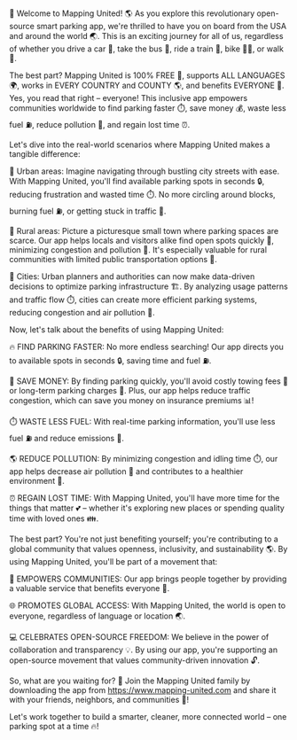 🎉 Welcome to Mapping United! 🌎 As you explore this revolutionary open-source smart parking app, we're thrilled to have you on board from the USA and around the world 🌏. This is an exciting journey for all of us, regardless of whether you drive a car 🚗, take the bus 🚌, ride a train 🚂, bike 🚴‍♀️, or walk 👣.

The best part? Mapping United is 100% FREE 💸, supports ALL LANGUAGES 🌍, works in EVERY COUNTRY and COUNTY 🌎, and benefits EVERYONE 👥. Yes, you read that right – everyone! This inclusive app empowers communities worldwide to find parking faster ⏱️, save money 💰, waste less fuel ⛽️, reduce pollution 🌿, and regain lost time ⏰.

Let's dive into the real-world scenarios where Mapping United makes a tangible difference:

🔴 Urban areas: Imagine navigating through bustling city streets with ease. With Mapping United, you'll find available parking spots in seconds 🔒, reducing frustration and wasted time ⏱️. No more circling around blocks, burning fuel ⛽️, or getting stuck in traffic 🚨.

🌳 Rural areas: Picture a picturesque small town where parking spaces are scarce. Our app helps locals and visitors alike find open spots quickly 👀, minimizing congestion and pollution 🌿. It's especially valuable for rural communities with limited public transportation options 🚌.

💪 Cities: Urban planners and authorities can now make data-driven decisions to optimize parking infrastructure 🏗️. By analyzing usage patterns and traffic flow ⏱️, cities can create more efficient parking systems, reducing congestion and air pollution 🌈.

Now, let's talk about the benefits of using Mapping United:

🔥 FIND PARKING FASTER: No more endless searching! Our app directs you to available spots in seconds 🔒, saving time and fuel ⛽️.

💸 SAVE MONEY: By finding parking quickly, you'll avoid costly towing fees 🚫 or long-term parking charges 💸. Plus, our app helps reduce traffic congestion, which can save you money on insurance premiums 📊!

⏱️ WASTE LESS FUEL: With real-time parking information, you'll use less fuel ⛽️ and reduce emissions 🌿.

🌎 REDUCE POLLUTION: By minimizing congestion and idling time ⏱️, our app helps decrease air pollution 🌈 and contributes to a healthier environment 🌿.

⏰ REGAIN LOST TIME: With Mapping United, you'll have more time for the things that matter 💕 – whether it's exploring new places or spending quality time with loved ones 👪.

The best part? You're not just benefiting yourself; you're contributing to a global community that values openness, inclusivity, and sustainability 🌎. By using Mapping United, you'll be part of a movement that:

💪 EMPOWERS COMMUNITIES: Our app brings people together by providing a valuable service that benefits everyone 👥.

🌐 PROMOTES GLOBAL ACCESS: With Mapping United, the world is open to everyone, regardless of language or location 🌏.

💻 CELEBRATES OPEN-SOURCE FREEDOM: We believe in the power of collaboration and transparency 💡. By using our app, you're supporting an open-source movement that values community-driven innovation 🔓.

So, what are you waiting for? 🤔 Join the Mapping United family by downloading the app from https://www.mapping-united.com and share it with your friends, neighbors, and communities 👫!

Let's work together to build a smarter, cleaner, more connected world – one parking spot at a time 🔥!